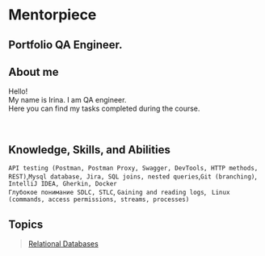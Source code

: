 # Mentorpiece

## Portfolio QA Engineer.
## About me
Hello! 
<br>
My name is Irina. I am QA engineer. <br>
Here you can find my tasks completed during the course.

<br>

## Knowledge, Skills, and Abilities
``API testing (Postman, Postman Proxy, Swagger, DevTools, HTTP methods, REST)``,``Mysql database, Jira, SQL joins, nested queries``,``Git (branching)``,`` IntelliJ IDEA, Gherkin, Docker`` <br>
``Глубокое понимание SDLC, STLC``,  ``Gaining and reading logs``, `` Linux (commands, access permissions, streams, processes)``

## Topics
> <a href="https://github.com/irapapara/Mentorpiece/tree/main/1%20Relational%20Databases">Relational Databases</a>




